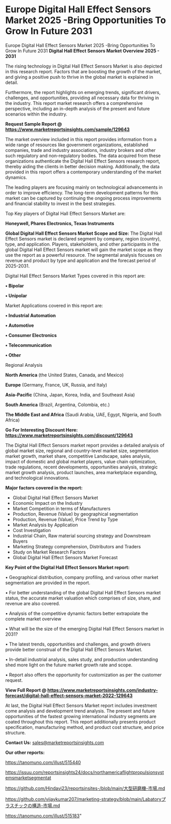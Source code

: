 # Europe Digital Hall Effect Sensors Market 2025 -Bring Opportunities To Grow In Future 2031
 Europe Digital Hall Effect Sensors Market 2025 -Bring Opportunities To Grow In Future 2031
<Strong> Digital Hall Effect Sensors Market Overview 2025 - 2031</strong>

The rising technology in Digital Hall Effect Sensors Market is also depicted in this research report. Factors that are boosting the growth of the market, and giving a positive push to thrive in the global market is explained in detail.

Furthermore, the report highlights on emerging trends, significant drivers, challenges, and opportunities, providing all necessary data for thriving in the industry. This report market research offers a comprehensive perspective, including an in-depth analysis of the present and future scenarios within the industry.

<strong>Request Sample Report @ <a href=https://www.marketreportsinsights.com/sample/129643>https://www.marketreportsinsights.com/sample/129643</a></strong>

The market overview included in this report provides information from a wide range of resources like government organizations, established companies, trade and industry associations, industry brokers and other such regulatory and non-regulatory bodies. The data acquired from these organizations authenticate the Digital Hall Effect Sensors research report, thereby aiding the clients in better decision making. Additionally, the data provided in this report offers a contemporary understanding of the market dynamics.

The leading players are focusing mainly on technological advancements in order to improve efficiency. The long-term development patterns for this market can be captured by continuing the ongoing process improvements and financial stability to invest in the best strategies.

Top Key players of Digital Hall Effect Sensors Market are:

<strong>Honeywell, Phares Electronics, Texas Instruments</strong>

<strong><b>Global Digital Hall Effect Sensors Market Scope and Size:</b></strong>
The Digital Hall Effect Sensors market is declared segment by company, region (country), type, and application. Players, stakeholders, and other participants in the global Digital Hall Effect Sensors market will gain the market scope as they use the report as a powerful resource. The segmental analysis focuses on revenue and product by type and application and the forecast period of 2025-2031.

Digital Hall Effect Sensors Market Types covered in this report are:

<strong>• Bipolar

• Unipolar</strong>

Market Applications covered in this report are:

<strong>• Industrial Automation

• Automotive

• Consumer Electronics

• Telecommunication

• Other</strong> 

Regional Analysis

<strong>North America</strong> (the United States, Canada, and Mexico)

<strong>Europe</strong> (Germany, France, UK, Russia, and Italy)

<strong>Asia-Pacific</strong> (China, Japan, Korea, India, and Southeast Asia)

<strong>South America</strong> (Brazil, Argentina, Colombia, etc.)

<strong>The Middle East and Africa</strong> (Saudi Arabia, UAE, Egypt, Nigeria, and South Africa)

<strong>Go For Interesting Discount Here: <a href=https://www.marketreportsinsights.com/discount/129643>https://www.marketreportsinsights.com/discount/129643</a></strong>

The Digital Hall Effect Sensors market report provides a detailed analysis of global market size, regional and country-level market size, segmentation market growth, market share, competitive Landscape, sales analysis, impact of domestic and global market players, value chain optimization, trade regulations, recent developments, opportunities analysis, strategic market growth analysis, product launches, area marketplace expanding, and technological innovations.

<strong><b>Major factors covered in the report:</b></strong>
<ul>
  <li>Global Digital Hall Effect Sensors Market </li>
  <li>Economic Impact on the Industry</li>
  <li>Market Competition in terms of Manufacturers</li>
  <li>Production, Revenue (Value) by geographical segmentation</li>
  <li>Production, Revenue (Value), Price Trend by Type</li>
  <li>Market Analysis by Application</li>
  <li>Cost Investigation</li>
  <li>Industrial Chain, Raw material sourcing strategy and Downstream Buyers</li>
  <li>Marketing Strategy comprehension, Distributors and Traders</li>
  <li>Study on Market Research Factors</li>
  <li>Global Digital Hall Effect Sensors Market Forecast</li>
</ul>

<strong><b>Key Point of the Digital Hall Effect Sensors Market report:</b></strong>

• Geographical distribution, company profiling, and various other market segmentation are provided in the report.

• For better understanding of the global Digital Hall Effect Sensors market status, the accurate market valuation which comprises of size, share, and revenue are also covered.

• Analysis of the competitive dynamic factors better extrapolate the complete market overview

• What will be the size of the emerging Digital Hall Effect Sensors market in 2031?

• The latest trends, opportunities and challenges, and growth drivers provide better construal of the Digital Hall Effect Sensors Market.

• In-detail industrial analysis, sales study, and production understanding shed more light on the future market growth rate and scope.

• Report also offers the opportunity for customization as per the customer request.

<strong><b>View Full Report @ <a href=https://www.marketreportsinsights.com/industry-forecast/digital-hall-effect-sensors-market-2022-129643>https://www.marketreportsinsights.com/industry-forecast/digital-hall-effect-sensors-market-2022-129643</a></b></strong>


At last, the Digital Hall Effect Sensors Market report includes investment come analysis and development trend analysis. The present and future opportunities of the fastest growing international industry segments are coated throughout this report. This report additionally presents product specification, manufacturing method, and product cost structure, and price structure.

<strong>Contact Us:</strong>
sales@marketreportsinsights.com

<strong>Our other reports:</strong>

<a href=https://tanomuno.com/illust/515440>https://tanomuno.com/illust/515440</a>

<a href=https://issuu.com/reportsinsights24/docs/northamericaflightpropulsionsystemsmarketsegmentat>https://issuu.com/reportsinsights24/docs/northamericaflightpropulsionsystemsmarketsegmentat</a>

<a href=https://github.com/Hindavi23/reportsinsites-/blob/main/大型研磨機-市場.md>https://github.com/Hindavi23/reportsinsites-/blob/main/大型研磨機-市場.md</a>

<a href=https://github.com/vijaykumar207/marketing-strategy/blob/main/Labatoryプラスチックの構造-市場.md>https://github.com/vijaykumar207/marketing-strategy/blob/main/Labatoryプラスチックの構造-市場.md</a>

<a href=https://tanomuno.com/illust/515183>https://tanomuno.com/illust/515183</a>"
